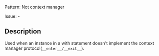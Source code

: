 Pattern: Not context manager

Issue: -

## Description

Used when an instance in a with statement doesn't implement the context manager protocol(`__enter__/__exit__`).